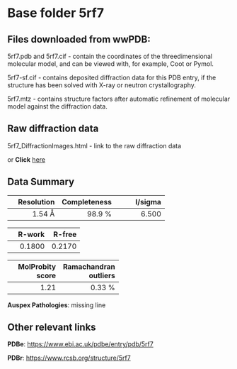# Base folder 5rf7

## Files downloaded from wwPDB:

5rf7.pdb and 5rf7.cif - contain the coordinates of the threedimensional molecular model, and can be viewed with, for example, Coot or Pymol.

5rf7-sf.cif - contains deposited diffraction data for this PDB entry, if the structure has been solved with X-ray or neutron crystallography.

5rf7.mtz - contains structure factors after automatic refinement of molecular model against the diffraction data.

## Raw diffraction data

5rf7_DiffractionImages.html - link to the raw diffraction data 

or **Click** [here](https://zenodo.org/record/3731246) 

## Data Summary
|   | Resolution | Completeness| I/sigma |
|---|-------------:|----------------:|--------------:|
|   |1.54 Å|98.9  %|<img width=50/>6.500|

|   | **R-work**| **R-free**   
|---|-------------:|----------------:|           
||  0.1800|  0.2170|

|   |**MolProbity<br>score**| **Ramachandran<br>outliers** 
|---|-------------:|----------------:|
||  1.21|  0.33 %|

**Auspex Pathologies**: missing line

 

## Other relevant links 
**PDBe**:  https://www.ebi.ac.uk/pdbe/entry/pdb/5rf7
 
**PDBr**: https://www.rcsb.org/structure/5rf7 

